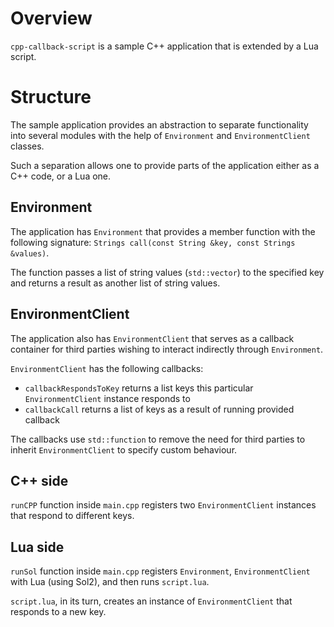 # Overview

`cpp-callback-script` is a sample C++ application that is extended by a Lua script.

# Structure

The sample application provides an abstraction to separate functionality
into several modules with the help of `Environment` and `EnvironmentClient`
classes.

Such a separation allows one to provide parts of the application either
as a C++ code, or a Lua one.

## Environment

The application has `Environment` that provides a member function
with the following signature:
`Strings call(const String &key, const Strings &values)`.

The function passes a list of string values (`std::vector`) to the specified
key and returns a result as another list of string values.

## EnvironmentClient

The application also has `EnvironmentClient` that serves as a callback
container for third parties wishing to interact indirectly through `Environment`.

`EnvironmentClient` has the following callbacks:
* `callbackRespondsToKey` returns a list keys this particular
  `EnvironmentClient` instance responds to
* `callbackCall` returns a list of keys as a result of running
  provided callback

The callbacks use `std::function` to remove the need for third parties
to inherit `EnvironmentClient` to specify custom behaviour.

## C++ side

`runCPP` function inside `main.cpp` registers two `EnvironmentClient`
instances that respond to different keys.

## Lua side

`runSol` function inside `main.cpp` registers `Environment`,
`EnvironmentClient` with Lua (using Sol2), and then runs `script.lua`.

`script.lua`, in its turn, creates an instance of `EnvironmentClient`
that responds to a new key.

